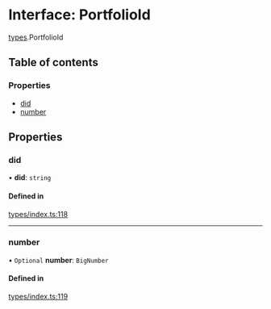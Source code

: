 # Interface: PortfolioId

[types](../wiki/types).PortfolioId

## Table of contents

### Properties

- [did](../wiki/types.PortfolioId#did)
- [number](../wiki/types.PortfolioId#number)

## Properties

### did

• **did**: `string`

#### Defined in

[types/index.ts:118](https://github.com/PolymeshAssociation/polymesh-sdk/blob/95e180d2/src/types/index.ts#L118)

___

### number

• `Optional` **number**: `BigNumber`

#### Defined in

[types/index.ts:119](https://github.com/PolymeshAssociation/polymesh-sdk/blob/95e180d2/src/types/index.ts#L119)
